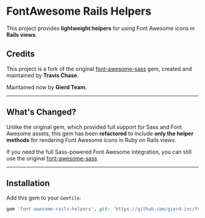 # FontAwesome Rails Helpers

This project provides **lightweight helpers** for using Font Awesome icons in **Rails views**.

## Credits

This project is a fork of the original [font-awesome-sass](https://github.com/FortAwesome/font-awesome-sass) gem, created and maintained by **Travis Chase**.  

Maintained now by **Gierd Team**.

---

## What's Changed?

Unlike the original gem, which provided full support for Sass and Font Awesome assets, this gem has been **refactored** to include **only the helper methods** for rendering Font Awesome icons in Ruby on Rails views.

If you need the full Sass-powered Font Awesome integration, you can still use the original [font-awesome-sass](https://github.com/FortAwesome/font-awesome-sass).

---

## Installation

Add this gem to your `Gemfile`:

```ruby
gem 'font-awesome-rails-helpers', git: 'https://github.com/gierd-inc/font-awesome-rails-helpers.git'